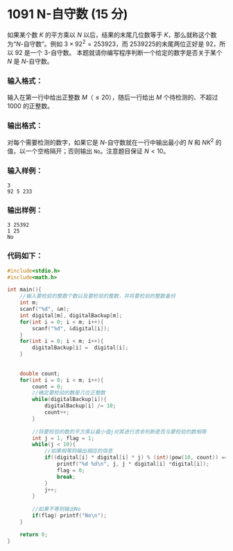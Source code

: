 # 1091 N-自守数 (15 分)
如果某个数 $K$ 的平方乘以 $N$ 以后，结果的末尾几位数等于 $K$，那么就称这个数为“$N$-自守数”。例如 $3×92^{2}=253923$，而 $2539225$的末尾两位正好是 $92$，所以 $92$ 是一个 $3$-自守数。
本题就请你编写程序判断一个给定的数字是否关于某个 $N$ 是 $N$-自守数。
### 输入格式：
输入在第一行中给出正整数 $M$（$≤20$），随后一行给出 $M$ 个待检测的、不超过 $1000$ 的正整数。
### 输出格式：
对每个需要检测的数字，如果它是 $N$-自守数就在一行中输出最小的 $N$ 和 $NK^{2}$ 的值，以一个空格隔开；否则输出 `No`。注意题目保证 $N<10$。
### 输入样例：
```
3
92 5 233
```
### 输出样例：
```
3 25392
1 25
No
```
### 代码如下：
```c
#include<stdio.h>
#include<math.h>

int main(){
    //输入要检验的整数个数以及要检验的整数，并将要检验的整数备份 
    int m;
    scanf("%d", &m);
    int digital[m], digitalBackup[m];
    for(int i = 0; i < m; i++){
        scanf("%d", &digital[i]);
    }
    for(int i = 0; i < m; i++){
        digitalBackup[i] =  digital[i];
    }
    
    
    double count;
    for(int i = 0; i < m; i++){
        count = 0;
        //确定要检验的数是几位正整数 
        while(digitalBackup[i]){
            digitalBackup[i] /= 10;
            count++;
        }
        
        //将要检验的数的平方乘以最小值j对其进行求余判断是否与要检验的数相等 
        int j = 1, flag = 1;
        while(j < 10){
            //如果相等则输出相应的信息 
            if((digital[i] * digital[i] * j) % (int)(pow(10, count)) == digital[i]){
                printf("%d %d\n", j, j * digital[i] *digital[i]);
                flag = 0;
                break;
            }
            j++;
        }
        
        //如果不等则输出No 
        if(flag) printf("No\n");
    }

    return 0;
}
```